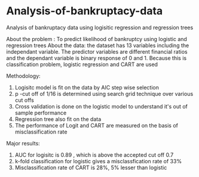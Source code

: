# Analysis-of-bankruptacy-data
Analysis of bankruptacy data using logisitic regression and regression trees

About the problem : To predict likelihood of bankruptcy using logistic and regression trees
About the data: the dataset has 13 variables including the independant variable. The predictor variables are different financial ratios and 
the dependant variable is binary response of 0 and 1.
Because this is classification problem, logistic regression and CART are used

Methodology:
1. Logisitc model is fit on the data by AIC step wise selection
2. p -cut off of 1/16 is determined using search grid technique over various cut offs 
3. Cross validation is done on the logistic model to understand it's out of sample performance
4. Regression tree also fit on the data
5. The performance of Logit and CART are measured on the basis of misclassification rate


Major results:
1. AUC for logisitc is 0.89 , which is above the accepted cut off 0.7
2. k-fold classification for logistic gives a misclassfication rate of 33%
3. Misclassification rate of CART is 28%, 5% lesser than logistic 

